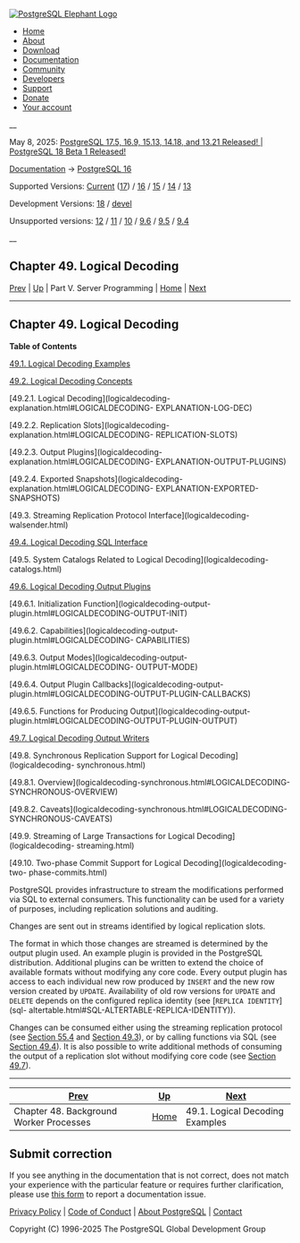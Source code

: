 [ ![PostgreSQL Elephant Logo](/media/img/about/press/elephant.png) ](/)

  * [Home](/ "Home")
  * [About](/about/ "About")
  * [Download](/download/ "Download")
  * [Documentation](/docs/ "Documentation")
  * [Community](/community/ "Community")
  * [Developers](/developer/ "Developers")
  * [Support](/support/ "Support")
  * [Donate](/about/donate/ "Donate")
  * [Your account](/account/ "Your account")

__

May 8, 2025: [ PostgreSQL 17.5, 16.9, 15.13, 14.18, and 13.21 Released! ](/about/news/postgresql-175-169-1513-1418-and-1321-released-3072/) | [ PostgreSQL 18 Beta 1 Released! ](/about/news/postgresql-18-beta-1-released-3070/)

[Documentation](/docs/ "Documentation") -> [PostgreSQL
16](/docs/16/index.html)

Supported Versions: [Current](/docs/current/logicaldecoding.html "PostgreSQL
17 - Chapter 49. Logical Decoding") ([17](/docs/17/logicaldecoding.html
"PostgreSQL 17 - Chapter 49. Logical Decoding")) /
[16](/docs/16/logicaldecoding.html "PostgreSQL 16 - Chapter 49. Logical
Decoding") / [15](/docs/15/logicaldecoding.html "PostgreSQL 15 -
Chapter 49. Logical Decoding") / [14](/docs/14/logicaldecoding.html
"PostgreSQL 14 - Chapter 49. Logical Decoding") /
[13](/docs/13/logicaldecoding.html "PostgreSQL 13 - Chapter 49. Logical
Decoding")

Development Versions: [18](/docs/18/logicaldecoding.html "PostgreSQL 18 -
Chapter 49. Logical Decoding") / [devel](/docs/devel/logicaldecoding.html
"PostgreSQL devel - Chapter 49. Logical Decoding")

Unsupported versions: [12](/docs/12/logicaldecoding.html "PostgreSQL 12 -
Chapter 49. Logical Decoding") / [11](/docs/11/logicaldecoding.html
"PostgreSQL 11 - Chapter 49. Logical Decoding") /
[10](/docs/10/logicaldecoding.html "PostgreSQL 10 - Chapter 49. Logical
Decoding") / [9.6](/docs/9.6/logicaldecoding.html "PostgreSQL 9.6 -
Chapter 49. Logical Decoding") / [9.5](/docs/9.5/logicaldecoding.html
"PostgreSQL 9.5 - Chapter 49. Logical Decoding") /
[9.4](/docs/9.4/logicaldecoding.html "PostgreSQL 9.4 - Chapter 49. Logical
Decoding")

__

Chapter 49. Logical Decoding  
---  
[Prev](bgworker.html "Chapter 48. Background Worker Processes")  | [Up](server-programming.html "Part V. Server Programming") | Part V. Server Programming | [Home](index.html "PostgreSQL 16.9 Documentation") |  [Next](logicaldecoding-example.html "49.1. Logical Decoding Examples")  
  
* * *

## Chapter 49. Logical Decoding

**Table of Contents**

[49.1. Logical Decoding Examples](logicaldecoding-example.html)

[49.2. Logical Decoding Concepts](logicaldecoding-explanation.html)

    

[49.2.1. Logical Decoding](logicaldecoding-explanation.html#LOGICALDECODING-
EXPLANATION-LOG-DEC)

[49.2.2. Replication Slots](logicaldecoding-explanation.html#LOGICALDECODING-
REPLICATION-SLOTS)

[49.2.3. Output Plugins](logicaldecoding-explanation.html#LOGICALDECODING-
EXPLANATION-OUTPUT-PLUGINS)

[49.2.4. Exported Snapshots](logicaldecoding-explanation.html#LOGICALDECODING-
EXPLANATION-EXPORTED-SNAPSHOTS)

[49.3. Streaming Replication Protocol Interface](logicaldecoding-
walsender.html)

[49.4. Logical Decoding SQL Interface](logicaldecoding-sql.html)

[49.5. System Catalogs Related to Logical Decoding](logicaldecoding-
catalogs.html)

[49.6. Logical Decoding Output Plugins](logicaldecoding-output-plugin.html)

    

[49.6.1. Initialization Function](logicaldecoding-output-
plugin.html#LOGICALDECODING-OUTPUT-INIT)

[49.6.2. Capabilities](logicaldecoding-output-plugin.html#LOGICALDECODING-
CAPABILITIES)

[49.6.3. Output Modes](logicaldecoding-output-plugin.html#LOGICALDECODING-
OUTPUT-MODE)

[49.6.4. Output Plugin Callbacks](logicaldecoding-output-
plugin.html#LOGICALDECODING-OUTPUT-PLUGIN-CALLBACKS)

[49.6.5. Functions for Producing Output](logicaldecoding-output-
plugin.html#LOGICALDECODING-OUTPUT-PLUGIN-OUTPUT)

[49.7. Logical Decoding Output Writers](logicaldecoding-writer.html)

[49.8. Synchronous Replication Support for Logical Decoding](logicaldecoding-
synchronous.html)

    

[49.8.1. Overview](logicaldecoding-synchronous.html#LOGICALDECODING-
SYNCHRONOUS-OVERVIEW)

[49.8.2. Caveats](logicaldecoding-synchronous.html#LOGICALDECODING-
SYNCHRONOUS-CAVEATS)

[49.9. Streaming of Large Transactions for Logical Decoding](logicaldecoding-
streaming.html)

[49.10. Two-phase Commit Support for Logical Decoding](logicaldecoding-two-
phase-commits.html)

PostgreSQL provides infrastructure to stream the modifications performed via
SQL to external consumers. This functionality can be used for a variety of
purposes, including replication solutions and auditing.

Changes are sent out in streams identified by logical replication slots.

The format in which those changes are streamed is determined by the output
plugin used. An example plugin is provided in the PostgreSQL distribution.
Additional plugins can be written to extend the choice of available formats
without modifying any core code. Every output plugin has access to each
individual new row produced by `INSERT` and the new row version created by
`UPDATE`. Availability of old row versions for `UPDATE` and `DELETE` depends
on the configured replica identity (see [`REPLICA IDENTITY`](sql-
altertable.html#SQL-ALTERTABLE-REPLICA-IDENTITY)).

Changes can be consumed either using the streaming replication protocol (see
[Section 55.4](protocol-replication.html "55.4. Streaming Replication
Protocol") and [Section 49.3](logicaldecoding-walsender.html "49.3. Streaming
Replication Protocol Interface")), or by calling functions via SQL (see
[Section 49.4](logicaldecoding-sql.html "49.4. Logical Decoding SQL
Interface")). It is also possible to write additional methods of consuming the
output of a replication slot without modifying core code (see [Section
49.7](logicaldecoding-writer.html "49.7. Logical Decoding Output Writers")).

* * *

[Prev](bgworker.html "Chapter 48. Background Worker Processes")  | [Up](server-programming.html "Part V. Server Programming") |  [Next](logicaldecoding-example.html "49.1. Logical Decoding Examples")  
---|---|---  
Chapter 48. Background Worker Processes  | [Home](index.html "PostgreSQL 16.9 Documentation") |  49.1. Logical Decoding Examples  
  
## Submit correction

If you see anything in the documentation that is not correct, does not match
your experience with the particular feature or requires further clarification,
please use [this form](/account/comments/new/16/logicaldecoding.html/) to
report a documentation issue.

[Privacy Policy](/about/privacypolicy) | [Code of Conduct](/about/policies/coc/) | [About PostgreSQL](/about/) | [Contact](/about/contact/)  

Copyright (C) 1996-2025 The PostgreSQL Global Development Group

